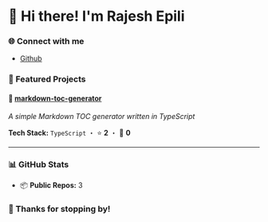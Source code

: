 # 👋 Hi there! I'm Rajesh Epili

### 🌐 Connect with me

- [Github](https://github.com/rajeshepili)

### 🚀 Featured Projects

#### 📌 [markdown-toc-generator](https://github.com/rajeshepili/markdown-toc-generator)
*A simple Markdown TOC generator written in TypeScript*

**Tech Stack:** `TypeScript` ・ ⭐ **2** ・ 🍴 **0**

---

### 📊 GitHub Stats

- 📦 **Public Repos:** 3
### 🙌 Thanks for stopping by!
